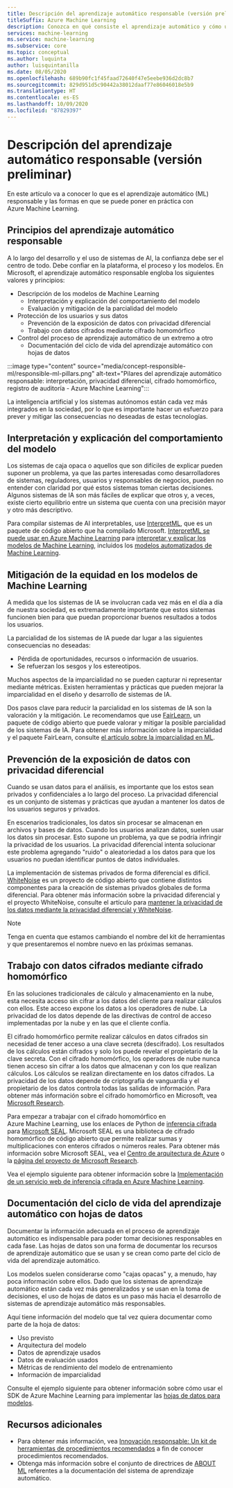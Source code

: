 ```yaml
---
title: Descripción del aprendizaje automático responsable (versión preliminar)
titleSuffix: Azure Machine Learning
description: Conozca en qué consiste el aprendizaje automático y cómo usarlo en Azure Machine Learning
services: machine-learning
ms.service: machine-learning
ms.subservice: core
ms.topic: conceptual
ms.author: luquinta
author: luisquintanilla
ms.date: 08/05/2020
ms.openlocfilehash: 689b90fc1f45faad72640f47e5eebe936d2dc8b7
ms.sourcegitcommit: 829d951d5c90442a38012daaf77e86046018e5b9
ms.translationtype: HT
ms.contentlocale: es-ES
ms.lasthandoff: 10/09/2020
ms.locfileid: "87829397"
---
```

# <a name="what-is-responsible-machine-learning-preview"></a>Descripción del aprendizaje automático responsable (versión preliminar)

En este artículo va a conocer lo que es el aprendizaje automático (ML) responsable y las formas en que se puede poner en práctica con Azure Machine Learning.

## <a name="responsible-machine-learning-principles"></a>Principios del aprendizaje automático responsable

A lo largo del desarrollo y el uso de sistemas de AI, la confianza debe ser el centro de todo. Debe confiar en la plataforma, el proceso y los modelos. En Microsoft, el aprendizaje automático responsable engloba los siguientes valores y principios:

- Descripción de los modelos de Machine Learning
  - Interpretación y explicación del comportamiento del modelo
  - Evaluación y mitigación de la parcialidad del modelo
- Protección de los usuarios y sus datos
  - Prevención de la exposición de datos con privacidad diferencial
  - Trabajo con datos cifrados mediante cifrado homomórfico
- Control del proceso de aprendizaje automático de un extremo a otro
  - Documentación del ciclo de vida del aprendizaje automático con hojas de datos

:::image type="content" source="media/concept-responsible-ml/responsible-ml-pillars.png" alt-text="Pilares del aprendizaje automático responsable: interpretación, privacidad diferencial, cifrado homomórfico, registro de auditoría - Azure Machine Learning":::

La inteligencia artificial y los sistemas autónomos están cada vez más integrados en la sociedad, por lo que es importante hacer un esfuerzo para prever y mitigar las consecuencias no deseadas de estas tecnologías.

## <a name="interpret-and-explain-model-behavior"></a>Interpretación y explicación del comportamiento del modelo

Los sistemas de caja opaca o aquellos que son difíciles de explicar pueden suponer un problema, ya que las partes interesadas como desarrolladores de sistemas, reguladores, usuarios y responsables de negocios, pueden no entender con claridad por qué estos sistemas toman ciertas decisiones. Algunos sistemas de IA son más fáciles de explicar que otros y, a veces, existe cierto equilibrio entre un sistema que cuenta con una precisión mayor y otro más descriptivo.

Para compilar sistemas de AI interpretables, use [InterpretML](https://github.com/interpretml/interpret), que es un paquete de código abierto que ha compilado Microsoft. [InterpretML se puede usar en Azure Machine Learning](how-to-machine-learning-interpretability.md) para [interpretar y explicar los modelos de Machine Learning](how-to-machine-learning-interpretability-aml.md), incluidos los [modelos automatizados de Machine Learning](how-to-machine-learning-interpretability-automl.md).

## <a name="mitigate-fairness-in-machine-learning-models"></a>Mitigación de la equidad en los modelos de Machine Learning

A medida que los sistemas de IA se involucran cada vez más en el día a día de nuestra sociedad, es extremadamente importante que estos sistemas funcionen bien para que puedan proporcionar buenos resultados a todos los usuarios.

La parcialidad de los sistemas de IA puede dar lugar a las siguientes consecuencias no deseadas:

- Pérdida de oportunidades, recursos o información de usuarios.
- Se refuerzan los sesgos y los estereotipos.

Muchos aspectos de la imparcialidad no se pueden capturar ni representar mediante métricas. Existen herramientas y prácticas que pueden mejorar la imparcialidad en el diseño y desarrollo de sistemas de IA.

Dos pasos clave para reducir la parcialidad en los sistemas de IA son la valoración y la mitigación. Le recomendamos que use [FairLearn](https://github.com/fairlearn/fairlearn), un paquete de código abierto que puede valorar y mitigar la posible parcialidad de los sistemas de IA. Para obtener más información sobre la imparcialidad y el paquete FairLearn, consulte [el artículo sobre la imparcialidad en ML](./concept-fairness-ml.md).

## <a name="prevent-data-exposure-with-differential-privacy"></a>Prevención de la exposición de datos con privacidad diferencial

Cuando se usan datos para el análisis, es importante que los estos sean privados y confidenciales a lo largo del proceso. La privacidad diferencial es un conjunto de sistemas y prácticas que ayudan a mantener los datos de los usuarios seguros y privados.

En escenarios tradicionales, los datos sin procesar se almacenan en archivos y bases de datos. Cuando los usuarios analizan datos, suelen usar los datos sin procesar. Esto supone un problema, ya que se podría infringir la privacidad de los usuarios. La privacidad diferencial intenta solucionar este problema agregando "ruido" o aleatoriedad a los datos para que los usuarios no puedan identificar puntos de datos individuales.

La implementación de sistemas privados de forma diferencial es difícil. [WhiteNoise](https://github.com/opendifferentialprivacy/whitenoise-core) es un proyecto de código abierto que contiene distintos componentes para la creación de sistemas privados globales de forma diferencial. Para obtener más información sobre la privacidad diferencial y el proyecto WhiteNoise, consulte el artículo para [mantener la privacidad de los datos mediante la privacidad diferencial y WhiteNoise](./concept-differential-privacy.md).

> [!NOTE]
> Tenga en cuenta que estamos cambiando el nombre del kit de herramientas y que presentaremos el nombre nuevo en las próximas semanas. 

## <a name="work-on-encrypted-data-with-homomorphic-encryption"></a>Trabajo con datos cifrados mediante cifrado homomórfico

En las soluciones tradicionales de cálculo y almacenamiento en la nube, esta necesita acceso sin cifrar a los datos del cliente para realizar cálculos con ellos. Este acceso expone los datos a los operadores de nube. La privacidad de los datos depende de las directivas de control de acceso implementadas por la nube y en las que el cliente confía.

El cifrado homomórfico permite realizar cálculos en datos cifrados sin necesidad de tener acceso a una clave secreta (descifrado). Los resultados de los cálculos están cifrados y solo los puede revelar el propietario de la clave secreta. Con el cifrado homomórfico, los operadores de nube nunca tienen acceso sin cifrar a los datos que almacenan y con los que realizan cálculos. Los cálculos se realizan directamente en los datos cifrados. La privacidad de los datos depende de criptografía de vanguardia y el propietario de los datos controla todas las salidas de información. Para obtener más información sobre el cifrado homomórfico en Microsoft, vea [Microsoft Research](https://www.microsoft.com/research/project/homomorphic-encryption/).

Para empezar a trabajar con el cifrado homomórfico en Azure Machine Learning, use los enlaces de Python de [inferencia cifrada](https://pypi.org/project/encrypted-inference/) para [Microsoft SEAL](https://github.com/microsoft/SEAL). Microsoft SEAL es una biblioteca de cifrado homomórfico de código abierto que permite realizar sumas y multiplicaciones con enteros cifrados o números reales. Para obtener más información sobre Microsoft SEAL, vea el [Centro de arquitectura de Azure](https://docs.microsoft.com/azure/architecture/solution-ideas/articles/homomorphic-encryption-seal) o la [página del proyecto de Microsoft Research](https://www.microsoft.com/research/project/microsoft-seal/).

Vea el ejemplo siguiente para obtener información sobre la [Implementación de un servicio web de inferencia cifrada en Azure Machine Learning](how-to-homomorphic-encryption-seal.md).

## <a name="document-the-machine-learning-lifecycle-with-datasheets"></a>Documentación del ciclo de vida del aprendizaje automático con hojas de datos

Documentar la información adecuada en el proceso de aprendizaje automático es indispensable para poder tomar decisiones responsables en cada fase. Las hojas de datos son una forma de documentar los recursos de aprendizaje automático que se usan y se crean como parte del ciclo de vida del aprendizaje automático.

Los modelos suelen considerarse como "cajas opacas" y, a menudo, hay poca información sobre ellos. Dado que los sistemas de aprendizaje automático están cada vez más generalizados y se usan en la toma de decisiones, el uso de hojas de datos es un paso más hacia el desarrollo de sistemas de aprendizaje automático más responsables.

Aquí tiene información del modelo que tal vez quiera documentar como parte de la hoja de datos:

- Uso previsto
- Arquitectura del modelo
- Datos de aprendizaje usados
- Datos de evaluación usados
- Métricas de rendimiento del modelo de entrenamiento
- Información de imparcialidad

Consulte el ejemplo siguiente para obtener información sobre cómo usar el SDK de Azure Machine Learning para implementar las [hojas de datos para modelos](https://github.com/microsoft/MLOps/blob/master/pytorch_with_datasheet/model_with_datasheet.ipynb).

## <a name="additional-resources"></a>Recursos adicionales

- Para obtener más información, vea [Innovación responsable: Un kit de herramientas de procedimientos recomendados](https://docs.microsoft.com/azure/architecture/guide/responsible-innovation/) a fin de conocer procedimientos recomendados.
- Obtenga más información sobre el conjunto de directrices de [ABOUT ML](https://www.partnershiponai.org/about-ml/) referentes a la documentación del sistema de aprendizaje automático.
